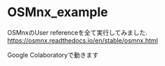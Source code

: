 # OSMnx_example
OSMnxのUser referenceを全て実行してみました. 
<https://osmnx.readthedocs.io/en/stable/osmnx.html>

Google Colaboratoryで動きます
